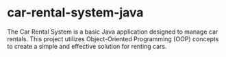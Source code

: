 # car-rental-system-java
The Car Rental System is a basic Java application designed to manage car rentals. This project utilizes Object-Oriented Programming (OOP) concepts to create a simple and effective solution for renting cars. 
